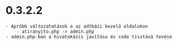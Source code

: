 # 0.3.2.2

    - Apróbb változatatások a az adtbázi kezelő oldalokon
        - atiranyito.php -> admin.php
    - admin.php-ban a hivatokázis javítása és code tisztává tevése


